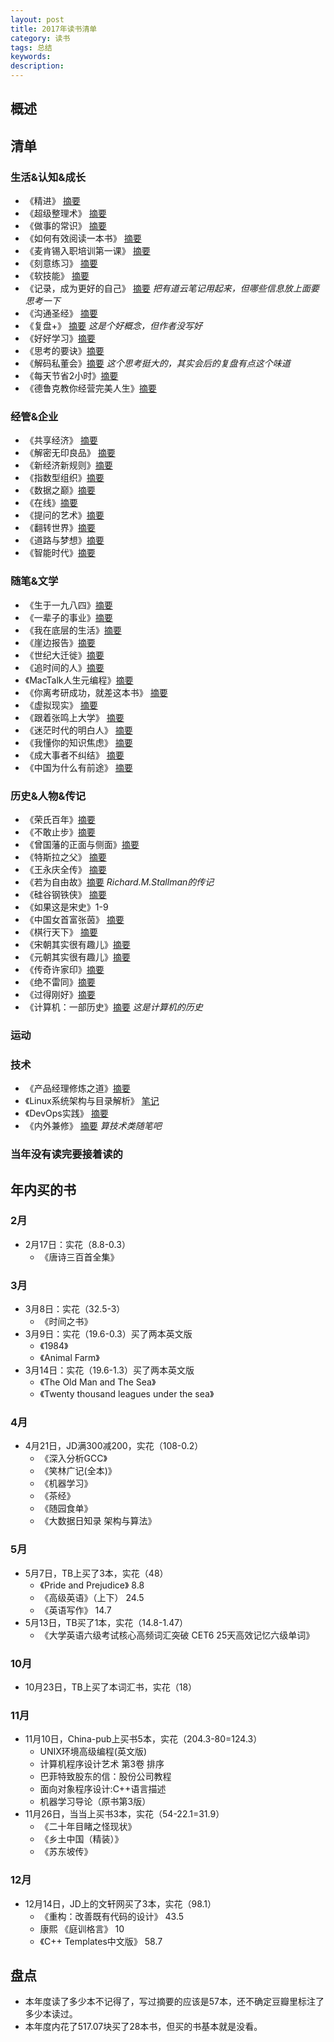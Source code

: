 ```yaml
---  
layout: post   
title: 2017年读书清单    
category: 读书    
tags: 总结    
keywords:      
description:     
---
```


##  概述    

##  清单  
###  生活&认知&成长 
+ 《精进》 [摘要](http://www.jianshu.com/p/56037d28c0e8)
+ 《超级整理术》 [摘要](http://www.jianshu.com/p/c781ba6def89)
+ 《做事的常识》 [摘要](http://www.jianshu.com/p/2525ae100b72)
+ 《如何有效阅读一本书》 [摘要](http://www.jianshu.com/p/231372c11a12)
+ 《麦肯锡入职培训第一课》 [摘要](http://www.jianshu.com/p/07b09e53a28d)
+ 《刻意练习》 [摘要](http://www.jianshu.com/p/cf2311dcf4c7)
+ 《软技能》 [摘要](http://www.jianshu.com/p/7e1469d82537)
+ 《记录，成为更好的自己》 [摘要](http://www.jianshu.com/p/edecc3719ee4) *把有道云笔记用起来，但哪些信息放上面要思考一下*
+ 《沟通圣经》 [摘要](http://www.jianshu.com/p/1bc5a257eec5)
+ 《复盘+》 [摘要](http://www.jianshu.com/p/5e63cb07703b) *这是个好概念，但作者没写好*
+ 《好好学习》[摘要](http://www.jianshu.com/p/4d4d046a28e6)
+ 《思考的要诀》[摘要](http://www.jianshu.com/p/4c440a4128dc)
+ 《解码私董会》[摘要](http://www.jianshu.com/p/f396a1322185) *这个思考挺大的，其实会后的复盘有点这个味道*
+ 《每天节省2小时》[摘要](http://www.jianshu.com/p/3218cbe8f0f7)
+ 《德鲁克教你经营完美人生》[摘要](https://www.jianshu.com/p/052312f9a42b)

###  经管&企业    
+ 《共享经济》 [摘要](http://www.jianshu.com/p/a42b72f1beb7)
+ 《解密无印良品》 [摘要](http://www.jianshu.com/p/f498b003ecde)
+ 《新经济新规则》[摘要](http://www.jianshu.com/p/ece2b7531bff)
+ 《指数型组织》[摘要](http://www.jianshu.com/p/0f9c1c0b32ec)
+ 《数据之巅》[摘要](http://www.jianshu.com/p/a69a9927005f)
+ 《在线》[摘要](http://www.jianshu.com/p/dd50f5b31bc7)
+ 《提问的艺术》[摘要](http://www.jianshu.com/p/8cd02d9d7b61)
+ 《翻转世界》[摘要](http://www.jianshu.com/u/0565211e0530)
+ 《道路与梦想》[摘要](http://www.jianshu.com/p/b46896113dd9)
+ 《智能时代》[摘要](http://www.jianshu.com/p/3e121bf6b7e4)

###  随笔&文学
+ 《生于一九八四》[摘要](http://www.jianshu.com/p/93d2f4265e7d)
+ 《一辈子的事业》[摘要](http://www.jianshu.com/p/7ef7f82833dc)
+ 《我在底层的生活》[摘要](http://www.jianshu.com/p/d8eda3f98a87)
+ 《崖边报告》[摘要](http://www.jianshu.com/p/7691d4d6a4e6)
+ 《世纪大迁徙》[摘要](http://www.jianshu.com/p/16ab55abb1fb)
+ 《追时间的人》[摘要](http://www.jianshu.com/p/701ac75af0a1)
+ 《MacTalk人生元编程》[摘要](http://www.jianshu.com/p/26de920df58f)
+ 《你离考研成功，就差这本书》 [摘要](http://www.jianshu.com/p/deb50cc10dfe)
+ 《虚拟现实》 [摘要](http://www.jianshu.com/p/3ba125a042e6)
+ 《跟着张鸣上大学》 [摘要](http://www.jianshu.com/p/e7c66a151ee3)
+ 《迷茫时代的明白人》 [摘要](http://www.jianshu.com/p/59198de7388d)
+ 《我懂你的知识焦虑》 [摘要](http://www.jianshu.com/p/ddf40227c763)
+ 《成大事者不纠结》 [摘要](http://www.jianshu.com/p/3dee61a4feb9)
+ 《中国为什么有前途》 [摘要](http://www.jianshu.com/p/1f77654b9b7a)

###  历史&人物&传记
+ 《荣氏百年》[摘要](http://www.jianshu.com/p/d18117510646)
+ 《不敢止步》[摘要](http://www.jianshu.com/p/3971538054f6)
+ 《曾国藩的正面与侧面》[摘要](http://www.jianshu.com/p/6e4a96beece0)
+ 《特斯拉之父》 [摘要](http://www.jianshu.com/p/7aed66ee15bc)
+ 《王永庆全传》 [摘要](http://www.jianshu.com/p/a0324436902b)
+ 《若为自由故》[摘要](http://www.jianshu.com/p/bcbb502ad7e5) *Richard.M.Stallman的传记*
+ 《硅谷钢铁侠》 [摘要](http://www.jianshu.com/p/d6195414071a)
+ 《如果这是宋史》1-9
+ 《中国女首富张茵》 [摘要](http://www.jianshu.com/p/a4c4b6209491) 
+ 《棋行天下》 [摘要](http://www.jianshu.com/p/6a9c14531468) 
+ 《宋朝其实很有趣儿》[摘要](http://www.jianshu.com/p/3e0719ea89e1)
+ 《元朝其实很有趣儿》[摘要](http://www.jianshu.com/p/cf208ee78be9)
+ 《传奇许家印》[摘要](http://www.jianshu.com/p/1bbc2d787a18) 
+ 《绝不雷同》[摘要](http://www.jianshu.com/p/da067c1436be)
+ 《过得刚好》[摘要](http://www.jianshu.com/p/eeb46bd2103b)
+ 《计算机：一部历史》[摘要](http://www.jianshu.com/p/93a7a520f535) *这是计算机的历史*

###  运动


###  技术
+ 《产品经理修炼之道》[摘要](http://www.jianshu.com/p/6230c4ff9a45)
+ 《Linux系统架构与目录解析》 [笔记](http://lionelshen.cn/2017/05/06/Linux-Arch-Dir.html)
+ 《DevOps实践》 [摘要](https://my.oschina.net/wolflion/blog/903739)
+ 《内外兼修》 [摘要](http://www.jianshu.com/p/b31df425609f) *算技术类随笔吧*

###  当年没有读完要接着读的

##  年内买的书
###  2月
+ 2月17日：实花（8.8-0.3）
	+ 《唐诗三百首全集》

###  3月
+ 3月8日：实花（32.5-3）
	+ 《时间之书》
+ 3月9日：实花（19.6-0.3）买了两本英文版
	+ 《1984》
	+ 《Animal Farm》
+ 3月14日：实花（19.6-1.3）买了两本英文版
	+ 《The Old Man and The Sea》
	+ 《Twenty thousand leagues under the sea》

###  4月
+ 4月21日，JD满300减200，实花（108-0.2）
	+ 《深入分析GCC》
	+ 《笑林广记(全本)》
	+ 《机器学习》
	+ 《茶经》
	+ 《随园食单》
	+ 《大数据日知录 架构与算法》

###  5月
+ 5月7日，TB上买了3本，实花（48）
	+ 《Pride and Prejudice》 8.8
	+ 《高级英语》（上下） 24.5
	+ 《英语写作》 14.7
+ 5月13日，TB买了1本，实花（14.8-1.47）
	+ 《大学英语六级考试核心高频词汇突破 CET6 25天高效记忆六级单词》

###  10月
+ 10月23日，TB上买了本词汇书，实花（18）

###  11月
+ 11月10日，China-pub上买书5本，实花（204.3-80=124.3）
	+ UNIX环境高级编程(英文版)
	+ 计算机程序设计艺术 第3卷 排序
	+ 巴菲特致股东的信：股份公司教程
	+ 面向对象程序设计:C++语言描述
	+ 机器学习导论（原书第3版）
+ 11月26日，当当上买书3本，实花（54-22.1=31.9）
	+ 《二十年目睹之怪现状》
	+ 《乡土中国（精装）》
	+ 《苏东坡传》

###  12月
+ 12月14日，JD上的文轩网买了3本，实花（98.1）
	+ 《重构：改善既有代码的设计》 43.5
	+ 康熙 《庭训格言》  10
	+ 《C++ Templates中文版》 58.7

##  盘点
+ 本年度读了多少本不记得了，写过摘要的应该是57本，还不确定豆瓣里标注了多少本读过。
+ 本年度内花了517.07块买了28本书，但买的书基本就是没看。